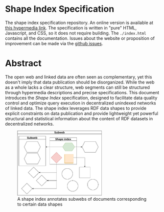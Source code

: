 # Shape Index Specification

The shape index specification repository.
An online version is available at [this hypermedia link](https://constraintautomaton.github.io/shape-index-specification/).
The specification is written in "pure" HTML, Javascript, and CSS, so it does not require building. The `./index.html` contains all the documentation.
Issues about the website or proposition of improvement can be made via the [github issues](https://github.com/constraintAutomaton/shape-index-specification/issues).

# Abstract

The open web and linked data are often seen as complementary,
yet this doesn't imply that data publication should be disorganized.
While the web as a whole lacks a clear structure,
web segments can still be structured through hypermedia descriptions and precise specifications.
This document introduces the <em>Shape Index</em> specification,
designed to facilitate data quality control and optimize query execution in decentralized unindexed networks of
linked
data.
The shape index leverages RDF data shapes to provide explicit constraints on data publication and provide
lightweight yet
powerful structural and statistical information about the content of RDF datasets in decentralized networks.

<figure>
    <img src="./figure/shape_index.drawio.svg" alt="A schematic representation of a shape index" width="65%" height="auto" />
    <figcaption>A shape index annotates subwebs of documents corresponding to certain data shapes</figcaption>
</figure>
